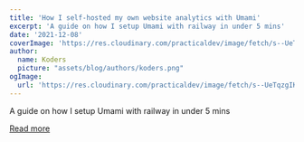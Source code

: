 ```yaml
---
title: 'How I self-hosted my own website analytics with Umami'
excerpt: 'A guide on how I setup Umami with railway in under 5 mins'
date: '2021-12-08'
coverImage: 'https://res.cloudinary.com/practicaldev/image/fetch/s--UeTqzgIK--/c_imagga_scale,f_auto,fl_progressive,h_420,q_auto,w_1000/https://dev-to-uploads.s3.amazonaws.com/uploads/articles/i5x53ijjmlfqzgwxs75l.png'
author:
  name: Koders
  picture: "assets/blog/authors/koders.png"
ogImage:
  url: 'https://res.cloudinary.com/practicaldev/image/fetch/s--UeTqzgIK--/c_imagga_scale,f_auto,fl_progressive,h_420,q_auto,w_1000/https://dev-to-uploads.s3.amazonaws.com/uploads/articles/i5x53ijjmlfqzgwxs75l.png'
---
```


A guide on how I setup Umami with railway in under 5 mins

[Read more](https://dev.to/deepcodes/how-i-self-hosted-my-own-website-analytics-with-umami-fg7)
